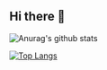 ## Hi there 👋

<!--
**manminder11/manminder11** is a ✨ _special_ ✨ repository because its `README.md` (this file) appears on your GitHub profile.

Here are some ideas to get you started:

- 🔭 I’m currently working on ...
- 🌱 I’m currently learning ...
- 👯 I’m looking to collaborate on ...
- 🤔 I’m looking for help with ...
- 💬 Ask me about ...
- 📫 How to reach me: ...
- 😄 Pronouns: ...
- ⚡ Fun fact: ...
-->
![Anurag's github stats](https://github-readme-stats.vercel.app/api?username=manminder11)

[![Top Langs](https://github-readme-stats.vercel.app/api/top-langs/?username=manminder11)](https://github.com/manminder11/github-readme-stats)

